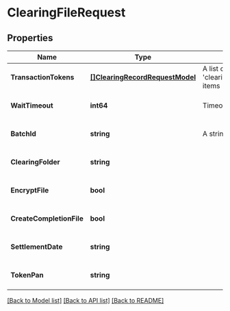 # ClearingFileRequest

## Properties
Name | Type | Description | Notes
------------ | ------------- | ------------- | -------------
**TransactionTokens** | [**[]ClearingRecordRequestModel**](clearing_record_request_model.md) | A list of &#39;clearing_transaction_request&#39; items | [default to null]
**WaitTimeout** | **int64** | Timeout in seconds | [optional] [default to null]
**BatchId** | **string** | A string representing batch ID | [optional] [default to null]
**ClearingFolder** | **string** |  | [optional] [default to null]
**EncryptFile** | **bool** |  | [optional] [default to null]
**CreateCompletionFile** | **bool** |  | [optional] [default to null]
**SettlementDate** | **string** |  | [optional] [default to null]
**TokenPan** | **string** |  | [optional] [default to null]

[[Back to Model list]](../README.md#documentation-for-models) [[Back to API list]](../README.md#documentation-for-api-endpoints) [[Back to README]](../README.md)


